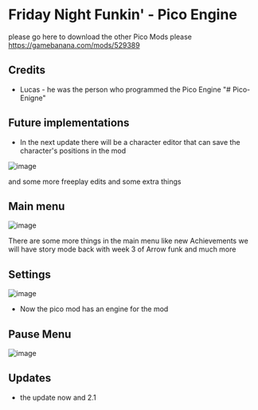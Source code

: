 # Friday Night Funkin' - Pico Engine
please go here to download the other Pico Mods please https://gamebanana.com/mods/529389

## Credits
* Lucas - he was the person who programmed the Pico Engine
"# Pico-Enigne"

## Future implementations
* In the next update there will be a character editor that can save the character's positions in the mod

![image](https://github.com/user-attachments/assets/c93ef213-7381-4216-b5fa-a38d02be2ad8)

and some more freeplay edits and some extra things

## Main menu

![image](https://github.com/user-attachments/assets/7b2d6a38-6d3f-4650-9460-689ff161c607)

There are some more things in the main menu like new Achievements
we will have story mode back with week 3 of Arrow funk and much more

## Settings

 ![image](https://github.com/user-attachments/assets/56cae3dd-d44b-40b2-9c58-26205b3d3927)

* Now the pico mod has an engine for the mod

## Pause Menu
![image](https://github.com/user-attachments/assets/cfde74b0-1ca0-4d73-8560-ce0028e44583)



## Updates
* the update now and 2.1
